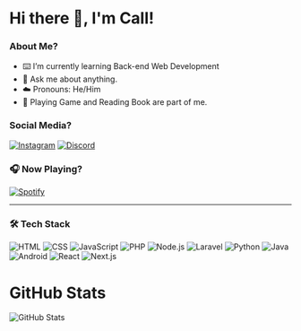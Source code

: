 # Hi there :wave:, I'm Call!

### About Me?
- :keyboard: I’m currently learning Back-end Web Development
- :speech_balloon: Ask me about anything.
- :cloud: Pronouns: He/Him
- :game_die: Playing Game and Reading Book are part of me.

### Social Media?
[![Instagram](https://img.shields.io/badge/Instagram-%23E4405F.svg?style=for-the-badge&logo=instagram&logoColor=white)](https://www.instagram.com/frzlhmd/)
[![Discord](https://img.shields.io/badge/Discord-%237289DA.svg?style=for-the-badge&logo=discord&logoColor=white)](https://discordapp.com/your_server_invite)


### 🎧 Now Playing?
[![Spotify](https://img.shields.io/badge/Now%20Playing-%231ED760.svg?style=for-the-badge&logo=spotify&logoColor=white)](https://open.spotify.com/user/5ohw9qb1njwi4vyyqtr8wf3qf?si=ODT8WzW1RlKHznkchef7Fg )


---
### 🛠 Tech Stack
![HTML](https://img.shields.io/badge/HTML-%23E34F26.svg?style=for-the-badge&logo=html5&logoColor=white)
![CSS](https://img.shields.io/badge/CSS-%231572B6.svg?style=for-the-badge&logo=css3&logoColor=white)
![JavaScript](https://img.shields.io/badge/JavaScript-%23F7DF1E.svg?style=for-the-badge&logo=javascript&logoColor=black)
![PHP](https://img.shields.io/badge/PHP-%23777BB4.svg?style=for-the-badge&logo=php&logoColor=white)
![Node.js](https://img.shields.io/badge/Node.js-%23339933.svg?style=for-the-badge&logo=node.js&logoColor=white)
![Laravel](https://img.shields.io/badge/Laravel-%23FF2D20.svg?style=for-the-badge&logo=laravel&logoColor=white)
![Python](https://img.shields.io/badge/Python-%233776AB.svg?style=for-the-badge&logo=python&logoColor=white)
![Java](https://img.shields.io/badge/Java-%23E44D26.svg?style=for-the-badge&logo=java&logoColor=white)
![Android](https://img.shields.io/badge/Android-%233DDC84.svg?style=for-the-badge&logo=android&logoColor=white)
![React](https://img.shields.io/badge/React-%2361DAFB.svg?style=for-the-badge&logo=react&logoColor=white)
![Next.js](https://img.shields.io/badge/Next.js-%23000000.svg?style=for-the-badge&logo=next.js&logoColor=white)


# GitHub Stats
![GitHub Stats](https://github-readme-stats.vercel.app/api?username=Call132&show_icons=true&theme=transparent)

